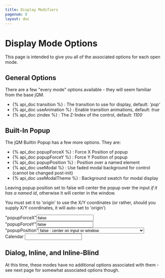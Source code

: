 ```yaml
---
title: Display Modifiers
pagenum: 8
layout: doc
---
```


# Display Mode Options

This page is intended to give you all of the associated options for each open mode.

## General Options

There are a few "every mode" options available - they will seem familiar from the base jQM.

 - {% api_doc transition %} : The transition to use for display, default: <em>'pop'</em>
 - {% api_doc useAnimation %} : Enable transition animations, default: <em>true</em>
 - {% api_doc zindex %} : The Z-Index of the control, default: <em>1100</em>

## Built-In Popup

The jQM Builtin Popup has a few more options. They are:

 - {% api_doc popupForceX %} : Force X Position of popup
 - {% api_doc popupForceY %} : Force Y Position of popup
 - {% api_doc popupPosition %} : Position over a named element
 - {% api_doc useModal %} : Use faded modal background for control (cannot be changed post-init)
 - {% api_doc useModalTheme %} : Background swatch for modal display

Leaving popup position set to false will center the popup over the input *if it has
a named id*, otherwise it will center in the window.

You must set it to 'origin' to use the X/Y coordinates (or rather, should you supply X/Y coordinates, 
it will auto-set to 'origin')

<div class="ui-field-contain">
<label for="cal2a">"popupForceX"</label><input data-link="cal2" data-opt="popupForceX" id="cal2a" type="text" class="demopick" value="false"></div>
<div class="ui-field-contain">
<label for="cal2b">"popupForceY"</label><input data-link="cal2" data-opt="popupForceY" id="cal2b" type="text" class="demopick" value="false"></div>
<div class="ui-field-contain">
<label for="cal2c">"popupPosition"</label><select data-link="cal2" data-opt="popupPosition" id="cal2c" class="demopick">
  <option value="false">false : center on input or window</option>
  <option value="origin">origin : use X/Y coordinates above</option>
  <option value="window">window: center in window</option>
  <option value="#cal2label">#cal2label: Center over the calendars label (named id)</option>
</select></div>

<div class="ui-field-contain">
	<label for="cal2" id="cal2label">Calendar</label>
	<input id="cal2" type="text" data-role="datebox" data-options='{"mode":"calbox", "useFocus":true}'>
</div>


## Dialog, Inline, and Inline-Blind

At this time, these modes have no additional options associated with them - see next page for somewhat
associated options though.
